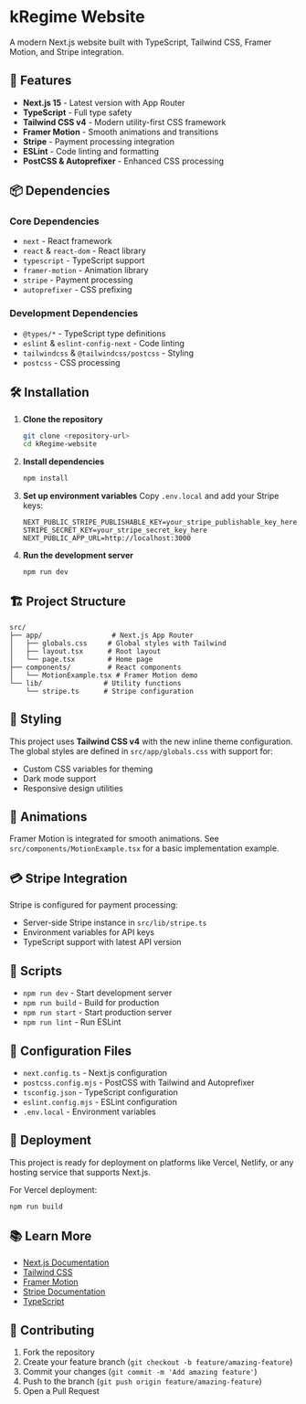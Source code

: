 # kRegime Website

A modern Next.js website built with TypeScript, Tailwind CSS, Framer Motion, and Stripe integration.

## 🚀 Features

- **Next.js 15** - Latest version with App Router
- **TypeScript** - Full type safety
- **Tailwind CSS v4** - Modern utility-first CSS framework
- **Framer Motion** - Smooth animations and transitions
- **Stripe** - Payment processing integration
- **ESLint** - Code linting and formatting
- **PostCSS & Autoprefixer** - Enhanced CSS processing

## 📦 Dependencies

### Core Dependencies

- `next` - React framework
- `react` & `react-dom` - React library
- `typescript` - TypeScript support
- `framer-motion` - Animation library
- `stripe` - Payment processing
- `autoprefixer` - CSS prefixing

### Development Dependencies

- `@types/*` - TypeScript type definitions
- `eslint` & `eslint-config-next` - Code linting
- `tailwindcss` & `@tailwindcss/postcss` - Styling
- `postcss` - CSS processing

## 🛠️ Installation

1. **Clone the repository**

   ```bash
   git clone <repository-url>
   cd kRegime-website
   ```

2. **Install dependencies**

   ```bash
   npm install
   ```

3. **Set up environment variables**
   Copy `.env.local` and add your Stripe keys:

   ```env
   NEXT_PUBLIC_STRIPE_PUBLISHABLE_KEY=your_stripe_publishable_key_here
   STRIPE_SECRET_KEY=your_stripe_secret_key_here
   NEXT_PUBLIC_APP_URL=http://localhost:3000
   ```

4. **Run the development server**
   ```bash
   npm run dev
   ```

## 🏗️ Project Structure

```
src/
├── app/                 # Next.js App Router
│   ├── globals.css     # Global styles with Tailwind
│   ├── layout.tsx      # Root layout
│   └── page.tsx        # Home page
├── components/         # React components
│   └── MotionExample.tsx # Framer Motion demo
└── lib/               # Utility functions
    └── stripe.ts      # Stripe configuration
```

## 🎨 Styling

This project uses **Tailwind CSS v4** with the new inline theme configuration. The global styles are defined in `src/app/globals.css` with support for:

- Custom CSS variables for theming
- Dark mode support
- Responsive design utilities

## 🔄 Animations

Framer Motion is integrated for smooth animations. See `src/components/MotionExample.tsx` for a basic implementation example.

## 💳 Stripe Integration

Stripe is configured for payment processing:

- Server-side Stripe instance in `src/lib/stripe.ts`
- Environment variables for API keys
- TypeScript support with latest API version

## 📝 Scripts

- `npm run dev` - Start development server
- `npm run build` - Build for production
- `npm run start` - Start production server
- `npm run lint` - Run ESLint

## 🔧 Configuration Files

- `next.config.ts` - Next.js configuration
- `postcss.config.mjs` - PostCSS with Tailwind and Autoprefixer
- `tsconfig.json` - TypeScript configuration
- `eslint.config.mjs` - ESLint configuration
- `.env.local` - Environment variables

## 🚀 Deployment

This project is ready for deployment on platforms like Vercel, Netlify, or any hosting service that supports Next.js.

For Vercel deployment:

```bash
npm run build
```

## 📚 Learn More

- [Next.js Documentation](https://nextjs.org/docs)
- [Tailwind CSS](https://tailwindcss.com)
- [Framer Motion](https://framer.com/motion)
- [Stripe Documentation](https://stripe.com/docs)
- [TypeScript](https://typescriptlang.org)

## 🤝 Contributing

1. Fork the repository
2. Create your feature branch (`git checkout -b feature/amazing-feature`)
3. Commit your changes (`git commit -m 'Add amazing feature'`)
4. Push to the branch (`git push origin feature/amazing-feature`)
5. Open a Pull Request
